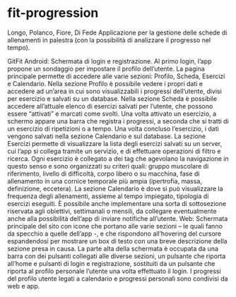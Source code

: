 # fit-progression

Longo, Polanco, Fiore, Di Fede
Applicazione per la gestione delle schede di allenamenti in palestra (con la possibilità di analizzare il progresso nel tempo).

GitFit
Android:
Schermata di login e registrazione.
Al primo login, l’app propone un sondaggio per impostare il profilo dell’utente. 
La pagina principale permette di accedere alle varie sezioni: Profilo, Scheda, Esercizi e Calendario. 
Nella sezione Profilo è possibile vedere i propri dati e accedere ad un’area in cui sono visualizzabili i progressi dell’utente, divisi per esercizio e salvati su un database. 
Nella sezione Scheda è possibile accedere all’attuale elenco di esercizi salvati per l’utente, che possono essere “attivati” e marcati come svolti. Una volta attivato un esercizio, a schermo appare una barra che registra i progressi, a seconda che si tratti di un esercizio di ripetizioni o a tempo. 
Una volta concluso l’esercizio, i dati vengono salvati nella sezione Calendario e sul database. 
La sezione Esercizi permette di visualizzare la lista degli esercizi salvati su un server, cui l’app si collega tramite un servizio, e di effettuare operazioni di filtro e ricerca. Ogni esercizio è collegato a dei tag che agevolano la navigazione in questo senso e sono organizzati su criteri quali: gruppo muscolare di riferimento, livello di difficoltà, corpo libero o su macchina, fase di allenamento in una cornice temporale più ampia (ipertrofia, massa, definizione, eccetera). 
La sezione Calendario è dove si può visualizzare la frequenza degli allenamenti, assieme al tempo impiegato, tipologia di esercizi eseguiti. È possibile anche implementare una sorta di sottosezione riservata agli obiettivi, settimanali o mensili, da collegare eventualmente anche alla possibilità dell’app di inviare notifiche all’utente. 
Web:
Schermata principale del sito con icone che portano alle varie sezioni – le quali fanno da specchio a quelle dell’app -, e che rispondono all’hovering del cursore espandendosi per mostrare un box di testo con una breve descrizione della sezione presa in causa. 
La parte alta della schermata è occupata da una barra con dei pulsanti collegati alle diverse sezioni, un pulsante che riporta all’home e pulsanti di login e registrazione, sostituiti da un pulsante che riporta al profilo personale l’utente una volta effettuato il login.
I progressi del profilo utente legati a calendario e progressi personali sono condivisi da web e app. 
